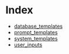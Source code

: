 # Index
- [database_templates](database_templates.md)
- [prompt_templates](prompt_templates.md)
- [system_templates](system_templates.md)
- [user_inputs](user_inputs.md)
